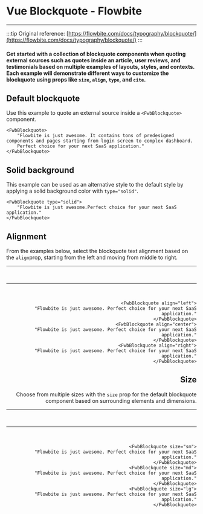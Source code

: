 <script setup>
import FwbBlockquoteExample from './typography/blockquote/FwbBlockquoteExample.vue'
import FwbBlockquoteSolidExample from './typography/blockquote/FwbBlockquoteSolidExample.vue'
import FwbBlockquoteAlignExample from './typography/blockquote/FwbBlockquoteAlignExample.vue'
import FwbBlockquoteSizeExample from './typography/blockquote/FwbBlockquoteSizeExample.vue'
</script>

# Vue Blockquote - Flowbite
---

:::tip
Original reference: [https://flowbite.com/docs/typography/blockquote/](https://flowbite.com/docs/typography/blockquote/)
:::

#### Get started with a collection of blockquote components when quoting external sources such as quotes inside an article, user reviews, and testimonials based on multiple examples of layouts, styles, and contexts. Each example will demonstrate different ways to customize the blockquote using props like `size`, `align`, `type`, and `cite`.

## Default blockquote

Use this example to quote an external source inside a `<FwbBlockquote>` component.

<FwbBlockquoteExample/>

```vue
<FwbBlockquote>
    "Flowbite is just awesome. It contains tons of predesigned components and pages starting from login screen to complex dashboard. 
    Perfect choice for your next SaaS application."
</FwbBlockquote>
```

## Solid background
This example can be used as an alternative style to the default style by applying a solid background color with `type="solid"`.

<FwbBlockquoteSolidExample />

```vue
<FwbBlockquote type="solid">
    "Flowbite is just awesome.Perfect choice for your next SaaS application."
</FwbBlockquote>
```

## Alignment

From the examples below, select the blockquote text alignment based on the `align`prop, starting from the left and moving from middle to right.

<FwbBlockquoteAlignExample align="left" />
<hr />
<br/>
<FwbBlockquoteAlignExample align="center" />
<hr />
<br/>
<FwbBlockquoteAlignExample align="right" />

```vue
<FwbBlockquote align="left">
    "Flowbite is just awesome. Perfect choice for your next SaaS application."
</FwbBlockquote>
<FwbBlockquote align="center">
    "Flowbite is just awesome. Perfect choice for your next SaaS application."
</FwbBlockquote>
<FwbBlockquote align="right">
    "Flowbite is just awesome. Perfect choice for your next SaaS application."
</FwbBlockquote>
```

## Size

Choose from multiple sizes with the `size` prop for the default blockquote component based on surrounding elements and dimensions.

<FwbBlockquoteSizeExample size="sm" />
<hr />
<br/>
<FwbBlockquoteSizeExample size="md" />
<hr />
<br/>
<FwbBlockquoteSizeExample size="lg" />

```vue
<FwbBlockquote size="sm">
    "Flowbite is just awesome. Perfect choice for your next SaaS application."
</FwbBlockquote>
<FwbBlockquote size="md">
    "Flowbite is just awesome. Perfect choice for your next SaaS application."
</FwbBlockquote>
<FwbBlockquote size="lg">
    "Flowbite is just awesome. Perfect choice for your next SaaS application."
</FwbBlockquote>
```
